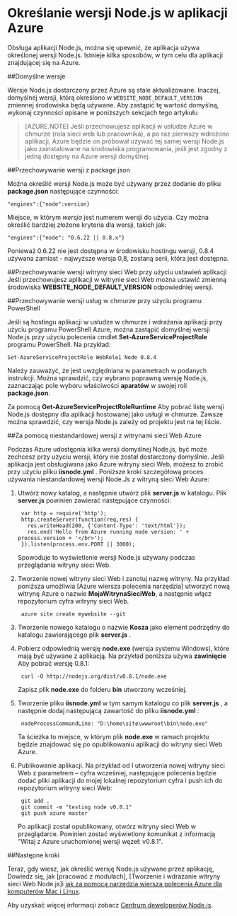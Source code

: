 <properties
    pageTitle="Określanie wersji Node.js"
    description="Dowiedz się, jak określić wersję Node.js używane przez Azure witryn sieci Web i usług w chmurze"
    services=""
    documentationCenter="nodejs"
    authors="rmcmurray"
    manager="wpickett"
    editor=""/>

<tags
    ms.service="multiple"
    ms.workload="na"
    ms.tgt_pltfrm="na"
    ms.devlang="nodejs"
    ms.topic="article"
    ms.date="08/11/2016"
    ms.author="robmcm"/>

# <a name="specifying-a-nodejs-version-in-an-azure-application"></a>Określanie wersji Node.js w aplikacji Azure

Obsługa aplikacji Node.js, można się upewnić, że aplikacja używa określonej wersji Node.js. Istnieje kilka sposobów, w tym celu dla aplikacji znajdującej się na Azure.

##<a name="default-versions"></a>Domyślne wersje

Wersje Node.js dostarczony przez Azure są stale aktualizowane. Inaczej, domyślnej wersji, którą określono w `WEBSITE_NODE_DEFAULT_VERSION` zmiennej środowiska będą używane. Aby zastąpić tę wartość domyślną, wykonaj czynności opisane w poniższych sekcjach tego artykułu

> [AZURE.NOTE] Jeśli przechowujesz aplikacji w usłudze Azure w chmurze (rola sieci web lub pracownika), a po raz pierwszy wdrożono aplikacji, Azure będzie on próbował używać tej samej wersji Node.js jako zainstalowane na środowiska programowania, jeśli jest zgodny z jedną dostępny na Azure wersji domyślnej.

##<a name="versioning-with-packagejson"></a>Przechowywanie wersji z package.json

Można określić wersji Node.js może być używany przez dodanie do pliku **package.json** następujące czynności:

    "engines":{"node":version}

Miejsce, w którym *wersja* jest numerem wersji do użycia. Czy można określić bardziej złożone kryteria dla wersji, takich jak:

    "engines":{"node": "0.6.22 || 0.8.x"}

Ponieważ 0.6.22 nie jest dostępna w środowisku hostingu wersji, 0.8.4 używana zamiast - najwyższe wersja 0,8, zostaną serii, która jest dostępna.

##<a name="versioning-websites-with-app-settings"></a>Przechowywanie wersji witryny sieci Web przy użyciu ustawień aplikacji
Jeśli przechowujesz aplikacji w witrynie sieci Web można ustawić zmienną środowiska **WEBSITE_NODE_DEFAULT_VERSION** odpowiedniej wersji. 

##<a name="versioning-cloud-services-with-powershell"></a>Przechowywanie wersji usług w chmurze przy użyciu programu PowerShell

Jeśli są hostingu aplikacji w usłudze w chmurze i wdrażania aplikacji przy użyciu programu PowerShell Azure, można zastąpić domyślnej wersji Node.js przy użyciu polecenia cmdlet **Set-AzureServiceProjectRole** programu PowerShell. Na przykład:

    Set-AzureServiceProjectRole WebRole1 Node 0.8.4

Należy zauważyć, że jest uwzględniana w parametrach w podanych instrukcji.  Można sprawdzić, czy wybrano poprawną wersję Node.js, zaznaczając pole wyboru właściwości **aparatów** w swojej roli **package.json**.

Za pomocą **Get-AzureServiceProjectRoleRuntime** Aby pobrać listę wersji Node.js dostępny dla aplikacji hostowanej jako usługi w chmurze.  Zawsze można sprawdzić, czy wersja Node.js zależy od projektu jest na tej liście.

##<a name="using-a-custom-version-with-azure-websites"></a>Za pomocą niestandardowej wersji z witrynami sieci Web Azure

Podczas Azure udostępnia kilka wersji domyślnej Node.js, być może zechcesz przy użyciu wersji, który nie został dostarczony domyślnie. Jeśli aplikacja jest obsługiwana jako Azure witryny sieci Web, możesz to zrobić przy użyciu pliku **iisnode.yml** . Poniższe kroki szczegółową proces używania niestandardowej wersji Node.Js z witryną sieci Web Azure:

1. Utwórz nowy katalog, a następnie utwórz plik **server.js** w katalogu. Plik **server.js** powinien zawierać następujące czynności:

        var http = require('http');
        http.createServer(function(req,res) {
          res.writeHead(200, {'Content-Type': 'text/html'});
          res.end('Hello from Azure running node version: ' + process.version + '</br>');
        }).listen(process.env.PORT || 3000);

    Spowoduje to wyświetlenie wersji Node.js używany podczas przeglądania witryny sieci Web.

2. Tworzenie nowej witryny sieci Web i zanotuj nazwę witryny. Na przykład poniższa umożliwia [Azure wiersza polecenia narzędzia] utworzyć nową witrynę Azure o nazwie **MojaWitrynaSieciWeb**, a następnie włącz repozytorium cyfra witryny sieci Web.

        azure site create mywebsite --git

3. Tworzenie nowego katalogu o nazwie **Kosza** jako element podrzędny do katalogu zawierającego plik **server.js** .

4. Pobierz odpowiednią wersję **node.exe** (wersja systemu Windows), które mają być używane z aplikacją. Na przykład poniższa używa **zawinięcie** Aby pobrać wersję 0.8.1:

        curl -O http://nodejs.org/dist/v0.8.1/node.exe

    Zapisz plik **node.exe** do folderu **bin** utworzony wcześniej.

5. Tworzenie pliku **iisnode.yml** w tym samym katalogu co plik **server.js** , a następnie dodaj następującą zawartość do pliku **iisnode.yml** :

        nodeProcessCommandLine: "D:\home\site\wwwroot\bin\node.exe"

    Ta ścieżka to miejsce, w którym plik **node.exe** w ramach projektu będzie znajdować się po opublikowaniu aplikacji do witryny sieci Web Azure.

6. Publikowanie aplikacji. Na przykład od I utworzenia nowej witryny sieci Web z parametrem – cyfra wcześniej, następujące polecenia będzie dodać pliki aplikacji do mojej lokalnej repozytorium cyfra i push ich do repozytorium witryny sieci Web:

        git add .
        git commit -m "testing node v0.8.1"
        git push azure master

    Po aplikacji został opublikowany, otwórz witryny sieci Web w przeglądarce. Powinien zostać wyświetlony komunikat z informacją "Witaj z Azure uruchomionej wersji węzeł: v0.8.1".

##<a name="next-steps"></a>Następne kroki

Teraz, gdy wiesz, jak określić wersję Node.js używane przez aplikację, Dowiedz się, jak [pracować z modułach], [Tworzenie i wdrażanie witryny sieci Web Node.js]i [jak za pomocą narzędzia wiersza polecenia Azure dla komputerów Mac i Linux].

Aby uzyskać więcej informacji zobacz [Centrum deweloperów Node.js](/develop/nodejs/).

[Jak za pomocą narzędzia wiersza polecenia Azure dla komputerów Mac i Linux]: xplat-cli-install.md
[Azure narzędzi wiersza polecenia]: xplat-cli-install.md
[Praca z modułami]: nodejs-use-node-modules-azure-apps.md
[Tworzenie i wdrażanie Node.js witryny sieci Web]: web-sites-nodejs-develop-deploy-mac.md
